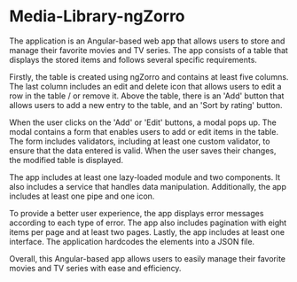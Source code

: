 # Media-Library-ngZorro
The application is an Angular-based web app that allows users to store and manage their favorite movies and TV series. The app consists of a table that displays the stored items and follows several specific requirements.

Firstly, the table is created using ngZorro and contains at least five columns. The last column includes an edit and delete icon that allows users to edit a row in the table / or remove it. Above the table, there is an 'Add' button that allows users to add a new entry to the table, and an 'Sort by rating' button.

When the user clicks on the 'Add' or 'Edit' buttons, a modal pops up. The modal contains a form that enables users to add or edit items in the table. The form includes validators, including at least one custom validator, to ensure that the data entered is valid. When the user saves their changes, the modified table is displayed.

The app includes at least one lazy-loaded module and two components. It also includes a service that handles data manipulation. Additionally, the app includes at least one pipe and one icon.

To provide a better user experience, the app displays error messages according to each type of error. The app also includes pagination with eight items per page and at least two pages. Lastly, the app includes at least one interface. The application hardcodes the elements into a JSON file. 

Overall, this Angular-based app allows users to easily manage their favorite movies and TV series with ease and efficiency.
